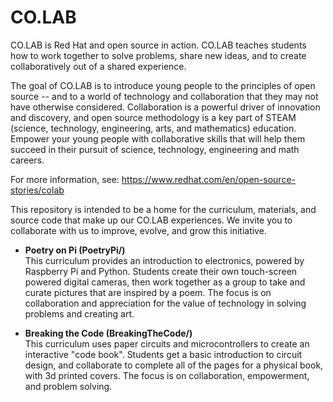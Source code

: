 # CO.LAB

CO.LAB is Red Hat and open source in action. 
CO.LAB teaches students how to work together to solve problems, share new ideas, and to create collaboratively out of a shared experience.

The goal of CO.LAB is to introduce young people to the principles of open source -- and to a world of technology and collaboration that they may not have otherwise considered. Collaboration is a powerful driver of innovation and discovery, and open source methodology is a key part of STEAM (science, technology, engineering, arts, and mathematics) education. Empower your young people with collaborative skills that will help them succeed in their pursuit of science, technology, engineering and math careers.

For more information, see:
https://www.redhat.com/en/open-source-stories/colab

This repository is intended to be a home for the curriculum, materials, and source code that make up our CO.LAB experiences. We invite you to collaborate with us to improve, evolve, and grow this initiative.

* **Poetry on Pi (PoetryPi/)**  
  This curriculum provides an introduction to electronics, powered by Raspberry Pi and Python. Students create their own touch-screen powered digital cameras, then work together as a group to take and curate pictures that are inspired by a poem. The focus is on collaboration and appreciation for the value of technology in solving problems and creating art.

* **Breaking the Code (BreakingTheCode/)**   
  This curriculum uses paper circuits and microcontrollers to create an interactive "code book". Students get a basic introduction to circuit design, and collaborate to complete all of the pages for a physical book, with 3d printed covers. The focus is on collaboration, empowerment, and problem solving.
